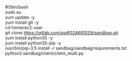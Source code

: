#!/bin/bash <br>
sudo su<br>
yum update -y<br>
yum install git -y<br>
cd home/ec2-user <br>
git clone https://gitlab.com/asdf024681029/sandbag.git<br>
yum install python35 -y<br>
yum install python35-pip -y<br>
/usr/bin/pip-3.5 install -r sandbag/sandbag/requirements.txt<br>
python3 sandbag/client/client_multi.py <br>